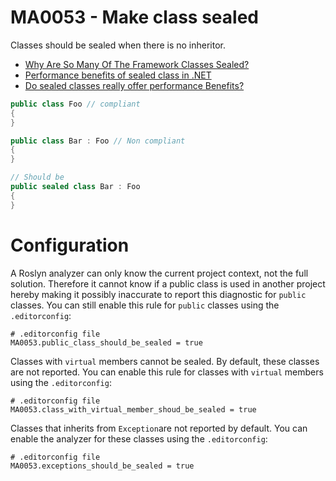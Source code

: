 # MA0053 - Make class sealed

Classes should be sealed when there is no inheritor.

- [Why Are So Many Of The Framework Classes Sealed?](https://blogs.msdn.microsoft.com/ericlippert/2004/01/22/why-are-so-many-of-the-framework-classes-sealed/)
- [Performance benefits of sealed class in .NET](https://www.meziantou.net/performance-benefits-of-sealed-class.htm)
- [Do sealed classes really offer performance Benefits?](https://stackoverflow.com/a/2183/2996339)

````csharp
public class Foo // compliant
{
}

public class Bar : Foo // Non compliant
{
}

// Should be
public sealed class Bar : Foo
{
}
````

# Configuration

A Roslyn analyzer can only know the current project context, not the full solution.
Therefore it cannot know if a public class is used in another project hereby making it possibly inaccurate to report this diagnostic for `public` classes.
You can still enable this rule for `public` classes using the `.editorconfig`:

````
# .editorconfig file
MA0053.public_class_should_be_sealed = true
````

Classes with `virtual` members cannot be sealed. By default, these classes are not reported. You can enable this rule for classes with `virtual` members using the `.editorconfig`:

````
# .editorconfig file
MA0053.class_with_virtual_member_shoud_be_sealed = true
````

Classes that inherits from `Exception`are not reported by default. You can enable the analyzer for these classes using the `.editorconfig`:

````
# .editorconfig file
MA0053.exceptions_should_be_sealed = true
````
